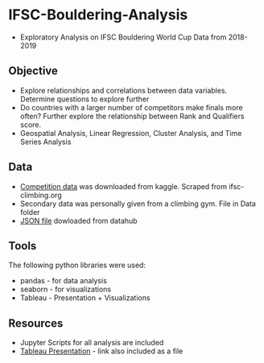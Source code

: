 # IFSC-Bouldering-Analysis
- Exploratory Analysis on IFSC Bouldering World Cup Data from 2018-2019

## Objective
- Explore relationships and correlations between data variables. Determine questions to explore further
- Do countries with a larger number of competitors make finals more often? Further explore the relationship between Rank and Qualifiers score.
- Geospatial Analysis, Linear Regression, Cluster Analysis, and Time Series Analysis

## Data
- [Competition data](https://www.kaggle.com/datasets/brkurzawa/ifsc-sport-climbing-competition-results?resource=download) was downloaded from kaggle. Scraped from ifsc-climbing.org
- Secondary data was personally given from a climbing gym. File in Data folder
- [JSON file](https://datahub.io/core/geo-countries#resource-countries) dowloaded from datahub

## Tools
The following python libraries were used:
- pandas - for data analysis
- seaborn - for visualizations
- Tableau - Presentation + Visualizations

## Resources
- Jupyter Scripts for all analysis are included
- [Tableau Presentation](https://public.tableau.com/app/profile/katie1950/viz/IFSCBoulderingAnalysis/Story1) - link also included as a file

